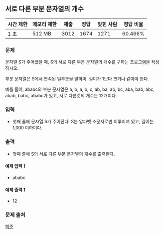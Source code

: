 ## 서로 다른 부분 문자열의 개수
 
|시간 제한|	메모리 제한|	제출|	정답|	맞힌 사람|	정답 비율|
|---|---|---|---|---|---|
|1 초|	512 MB|	3012|	1674|	1271|	60.466%|

### 문제
문자열 S가 주어졌을 때, S의 서로 다른 부분 문자열의 개수를 구하는 프로그램을 작성하시오.

부분 문자열은 S에서 연속된 일부분을 말하며, 길이가 1보다 크거나 같아야 한다.

예를 들어, ababc의 부분 문자열은 a, b, a, b, c, ab, ba, ab, bc, aba, bab, abc, abab, babc, ababc가 있고, 서로 다른것의 개수는 12개이다.

### 입력
- 첫째 줄에 문자열 S가 주어진다. S는 알파벳 소문자로만 이루어져 있고, 길이는 1,000 이하이다.

### 출력
- 첫째 줄에 S의 서로 다른 부분 문자열의 개수를 출력한다.

#### 예제 입력 1 
- ababc
#### 예제 출력 1 
- 12

### 문제 출처
[백준](https://www.acmicpc.net/problem/11478)